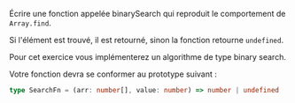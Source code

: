 Écrire une fonction appelée binarySearch qui reproduit le comportement de `Array.find`.

Si l'élément est trouvé, il est retourné, sinon la fonction retourne `undefined`.


Pour cet exercice vous implémenterez un algorithme de type binary search.

Votre fonction devra se conformer au prototype suivant :

```typescript
type SearchFn = (arr: number[], value: number) => number | undefined
```